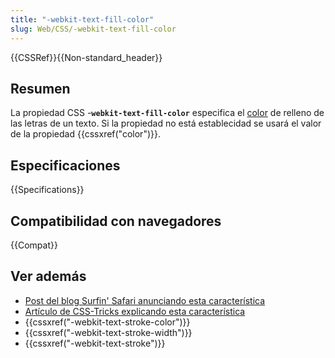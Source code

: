 ```yaml
---
title: "-webkit-text-fill-color"
slug: Web/CSS/-webkit-text-fill-color
---
```


{{CSSRef}}{{Non-standard_header}}

## Resumen

La propiedad CSS -**`webkit-text-fill-color`** especifica el [color](/es/docs/Web/CSS/color_value) de relleno de las letras de un texto. Si la propiedad no está establecidad se usará el valor de la propiedad {{cssxref("color")}}.

## Especificaciones

{{Specifications}}

## Compatibilidad con navegadores

{{Compat}}

## Ver además

- [Post del blog Surfin' Safari anunciando esta característica](https://www.webkit.org/blog/85/introducing-text-stroke/)
- [Artículo de CSS-Tricks explicando esta característica](https://css-tricks.com/adding-stroke-to-web-text/)
- {{cssxref("-webkit-text-stroke-color")}}
- {{cssxref("-webkit-text-stroke-width")}}
- {{cssxref("-webkit-text-stroke")}}
